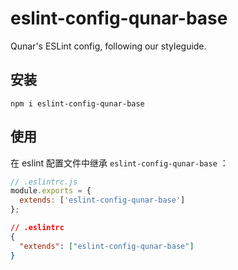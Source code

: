 # eslint-config-qunar-base

Qunar's ESLint config, following our styleguide.

## 安装
```
npm i eslint-config-qunar-base
```

## 使用

在 eslint 配置文件中继承 `eslint-config-qunar-base` ：

```js
// .eslintrc.js
module.exports = {
  extends: ['eslint-config-qunar-base']
};
```

```json
// .eslintrc
{
  "extends": ["eslint-config-qunar-base"]
}
```
